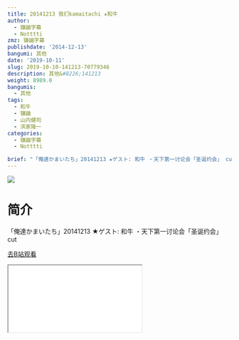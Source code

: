 ```yaml
---
title: 20141213 我们kamaitachi ★和牛
author:
  - 镰鼬字幕
  - Notttti
zmz: 镰鼬字幕
publishdate: '2014-12-13'
bangumi: 其他
date: '2019-10-11'
slug: 2019-10-10-141213-70779346
description: 其他&#8226;141213
weight: 8989.0
bangumis:
  - 其他
tags:
  - 和牛
  - 镰鼬
  - 山内健司
  - 滨家隆一
categories:
  - 镰鼬字幕
  - Notttti

brief: "「俺達かまいたち」20141213 ★ゲスト: 和牛 ・天下第一讨论会「圣诞约会」 cut"
---
```

![](https://raw.githubusercontent.com/tcgriffith/owaraisite/master/static/tmpimg/5be59d3ee307243f1caa93b9691fe2192edb6937.jpg.480.jpg)
# 简介  
「俺達かまいたち」20141213 ★ゲスト: 和牛 
・天下第一讨论会「圣诞约会」 cut  

[去B站观看](https://www.bilibili.com/video/av70779346/)
<div class ="resp-container"><iframe class="testiframe" src="//player.bilibili.com/player.html?aid=70779346"", scrolling="no", allowfullscreen="true" > </iframe></div> 
